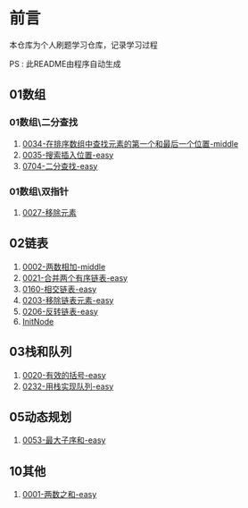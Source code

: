 # 前言
本仓库为个人刷题学习仓库，记录学习过程

PS : 此README由程序自动生成
## 01数组
### 01数组\二分查找
1. [0034-在排序数组中查找元素的第一个和最后一个位置-middle](https://github.com/SukiEva/AlgorithmLearning/blob/master/01数组/二分查找/0034-在排序数组中查找元素的第一个和最后一个位置-middle.cpp)
2. [0035-搜索插入位置-easy](https://github.com/SukiEva/AlgorithmLearning/blob/master/01数组/二分查找/0035-搜索插入位置-easy.cpp)
3. [0704-二分查找-easy](https://github.com/SukiEva/AlgorithmLearning/blob/master/01数组/二分查找/0704-二分查找-easy.cpp)
### 01数组\双指针
1. [0027-移除元素](https://github.com/SukiEva/AlgorithmLearning/blob/master/01数组/双指针/0027-移除元素.cpp)
## 02链表
1. [0002-两数相加-middle](https://github.com/SukiEva/AlgorithmLearning/blob/master/02链表/0002-两数相加-middle.cpp)
2. [0021-合并两个有序链表-easy](https://github.com/SukiEva/AlgorithmLearning/blob/master/02链表/0021-合并两个有序链表-easy.cpp)
3. [0160-相交链表-easy](https://github.com/SukiEva/AlgorithmLearning/blob/master/02链表/0160-相交链表-easy.cpp)
4. [0203-移除链表元素-easy](https://github.com/SukiEva/AlgorithmLearning/blob/master/02链表/0203-移除链表元素-easy.cpp)
5. [0206-反转链表-easy](https://github.com/SukiEva/AlgorithmLearning/blob/master/02链表/0206-反转链表-easy.cpp)
6. [InitNode](https://github.com/SukiEva/AlgorithmLearning/blob/master/02链表/InitNode.cpp)
## 03栈和队列
1. [0020-有效的括号-easy](https://github.com/SukiEva/AlgorithmLearning/blob/master/03栈和队列/0020-有效的括号-easy.cpp)
2. [0232-用栈实现队列-easy](https://github.com/SukiEva/AlgorithmLearning/blob/master/03栈和队列/0232-用栈实现队列-easy.cpp)
## 05动态规划
1. [0053-最大子序和-easy](https://github.com/SukiEva/AlgorithmLearning/blob/master/05动态规划/0053-最大子序和-easy.cpp)
## 10其他
1. [0001-两数之和-easy](https://github.com/SukiEva/AlgorithmLearning/blob/master/10其他/0001-两数之和-easy.cpp)
